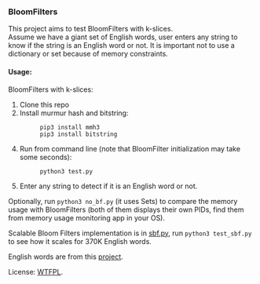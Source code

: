 ### BloomFilters
This project aims to test BloomFilters with k-slices.  
Assume we have a giant set of English words,
user enters any string to know if the string is an English word or not.
It is important not to use a dictionary or set because of memory constraints.

#### Usage:
BloomFilters with k-slices:  
1. Clone this repo
2. Install murmur hash and bitstring:
```
         pip3 install mmh3
         pip3 install bitstring
```  
4. Run from command line (note that BloomFilter initialization may take some seconds):
```
         python3 test.py
```  
5. Enter any string to detect if it is an English word or not.

Optionally, run ```python3 no_bf.py``` (it uses Sets) to compare the memory usage with BloomFilters (both of them displays their own PIDs, find them from memory usage monitoring app in your OS). 

Scalable Bloom Filters implementation is in [sbf.py](https://github.com/AbduazizKayumov/BloomFilters/blob/master/sbf.py), run ```python3 test_sbf.py``` to see how it scales for 370K English words.

English words are from this [project](
https://github.com/dwyl/english-words/blob/master/words_alpha.txt).

License: [WTFPL](https://en.wikipedia.org/wiki/WTFPL).
